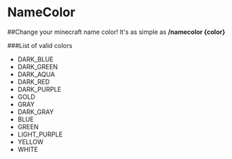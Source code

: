 # NameColor
##Change your minecraft name color!
It's as simple as **/namecolor {color}**

###List of valid colors
+ DARK_BLUE
+ DARK_GREEN
+ DARK_AQUA
+ DARK_RED
+ DARK_PURPLE
+ GOLD
+ GRAY
+ DARK_GRAY
+ BLUE
+ GREEN
+ LIGHT_PURPLE
+ YELLOW
+ WHITE
